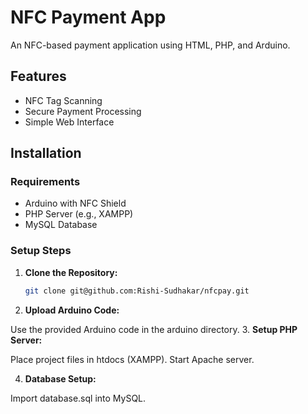 # NFC Payment App

An NFC-based payment application using HTML, PHP, and Arduino.

## Features

- NFC Tag Scanning
- Secure Payment Processing
- Simple Web Interface

## Installation

### Requirements

- Arduino with NFC Shield
- PHP Server (e.g., XAMPP)
- MySQL Database

### Setup Steps

1. **Clone the Repository:**
   ```bash
   git clone git@github.com:Rishi-Sudhakar/nfcpay.git
   ```
2. **Upload Arduino Code:**

Use the provided Arduino code in the arduino directory.
3. **Setup PHP Server:**

Place project files in htdocs (XAMPP).
Start Apache server.

4. **Database Setup:**

Import database.sql into MySQL.

